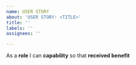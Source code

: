 ```yaml
---
name: USER STORY
about: 'USER STORY: <TITLE>'
title: ''
labels: ''
assignees: ''

---
```


As a **role** I can **capability** so that **received benefit**
